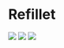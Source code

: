 # Refillet

[![](https://img.shields.io/badge/Cyberpunk_2077-2.12-yellow)]()
[![](https://img.shields.io/badge/redscript-0.5.25-%23e8383d)](https://github.com/jac3km4/redscript/releases/tag/v0.5.25)
[![](https://img.shields.io/github/license/okanon/refillet?label=License&cacheSeconds=7200)]()
